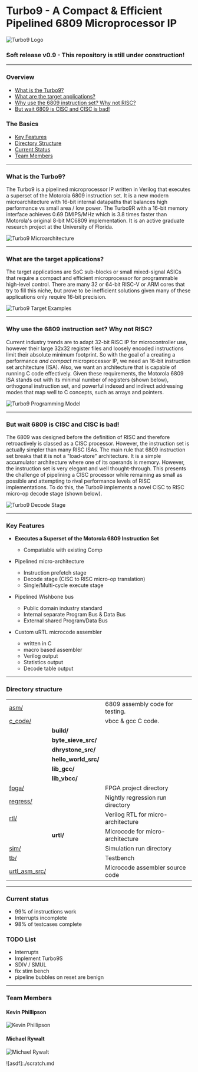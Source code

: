 # Turbo9 - A Compact & Efficient Pipelined 6809 Microprocessor IP

![Turbo9 Logo](./docs/images/turbo9_logo_small.png)

### Soft release v0.9 - This repository is still under construction!

----------------------------------------

### Overview
* [What is the Turbo9?](#what-is-the-turbo9)   
* [What are the target applications?](#what-are-the-target-applications)
* [Why use the 6809 instruction set? Why not RISC?](#why-use-the-6809-instruction-set-why-not-risc)
* [But wait 6809 is CISC and CISC is bad!](#but-wait-6809-is-cisc-and-cisc-is-bad)

### The Basics
* [Key Features](#key-features) 
* [Directory Structure](#directory-structure)
* [Current Status](#current-status)
* [Team Members](#team-members)

----------------------------------------

### What is the Turbo9?
The Turbo9 is a pipelined microprocessor IP written in Verilog that executes a superset of the Motorola 6809 instruction set. It is a new modern microarchitecture with 16-bit internal datapaths that balances high performance vs small area / low power. The Turbo9R with a 16-bit memory interface achieves 0.69 DMIPS/MHz which is 3.8 times faster than Motorola's original 8-bit MC6809 implementation. It is an active graduate research project at the University of Florida.

![Turbo9 Microarchitecture](./docs/images/turbo9_microarchitecture_small.png)   

----------------------------------------

### What are the target applications?
The target applications are SoC sub-blocks or small mixed-signal ASICs that require a compact and efficient microprocessor for programmable high-level control. There are many 32 or 64-bit  RISC-V or ARM cores that try to fill this niche, but prove to be inefficient solutions given many of these applications only require 16-bit precision.

![Turbo9 Target Examples](./docs/images/turbo9_target_examples_small.png)

----------------------------------------

### Why use the 6809 instruction set? Why not RISC?
Current industry trends are to adapt 32-bit RISC IP for microcontroller use, however their large 32x32 register files and loosely encoded instructions limit their absolute minimum footprint. So with the goal of a creating a performance _and_ _compact_ microprocessor IP, we need an 16-bit instruction set architecture (ISA). Also, we want an architecture that is capable of running C code effectively. Given these requirements, the Motorola 6809 ISA stands out with its minimal number of registers (shown below), orthogonal instruction set, and powerful indexed and indirect addressing modes that map well to C concepts, such as arrays and pointers. 

![Turbo9 Programming Model](./docs/images/turbo9_programming_model_small.png)

----------------------------------------

### But wait 6809 is CISC and CISC is bad!
The 6809 was designed before the definition of RISC and therefore retroactively is classed as a CISC processor. However, the instruction set is actually simpler than many RISC ISAs. The main rule that 6809 instruction set breaks that it is not a "load-store" architecture. It is a simple accumulator architecture where one of its operands is memory. However, the instruction set is very elegant and well thought-through. This presents the challenge of pipelining a CISC processor while remaining as small as possible and attempting to rival performance levels of RISC implementations. To do this, the Turbo9 implements a novel CISC to RISC micro-op decode stage (shown below). 

![Turbo9 Decode Stage](./docs/images/turbo9_decode_stage_small.png)

----------------------------------------

### Key Features
* **Executes a Superset of the  Motorola 6809 Instruction Set**
  - Compatiable with existing Comp

* Pipelined micro-architecture
  - Instruction prefetch stage
  - Decode stage (CISC to RISC micro-op translation)
  - Single/Multi-cycle execute stage

* Pipelined Wishbone bus
  - Public domain industry standard
  - Internal separate Program Bus & Data Bus
  - External shared Program/Data Bus

* Custom uRTL microcode assembler
  - written in C
  - macro based assembler
  - Verilog output
  - Statistics output
  - Decode table output

----------------------------------------

### Directory structure
|                               |                      |                                                   |
|-------------------------------|----------------------|---------------------------------------------------|
| [asm/](asm/)                  |                      | 6809 assembly code for testing.                   |
| [c_code/](c_code/)            |                      | vbcc & gcc C code.                                |
|                               | **build/**           |                                                   |
|                               | **byte_sieve_src/**  |                                                   |
|                               | **dhrystone_src/**   |                                                   |
|                               | **hello_world_src/** |                                                   |
|                               | **lib_gcc/**         |                                                   |
|                               | **lib_vbcc/**        |                                                   |
| [fpga/](fpga/)                |                      | FPGA project directory                            |
| [regress/](regress/)          |                      | Nightly regression run directory                  |
| [rtl/](rtl/)                  |                      | Verilog RTL for micro-architecture                |
|                               | **urtl/**            | Microcode for micro-architecture                  |
| [sim/](sim/)                  |                      | Simulation run directory                          |
| [tb/](tb/)                    |                      | Testbench                                         |
| [urtl_asm_src/](urtl_asm_src) |                      | Microcode assembler source code                   |


----------------------------------------

### Current status
* 99% of instructions work
* Interrupts incomplete
* 98% of testcases complete

### TODO List

* Interrupts
* Implement Turbo9S
* SDIV / SMUL
* fix stim bench
* pipeline bubbles on reset are benign

----------------------------------------

### Team Members
#### Kevin Phillipson
![Kevin Phillipson](./docs/images/kevin.png)
#### Michael Rywalt
![Michael Rywalt](./docs/images/michael.png)

![asdf]:./scratch.md

